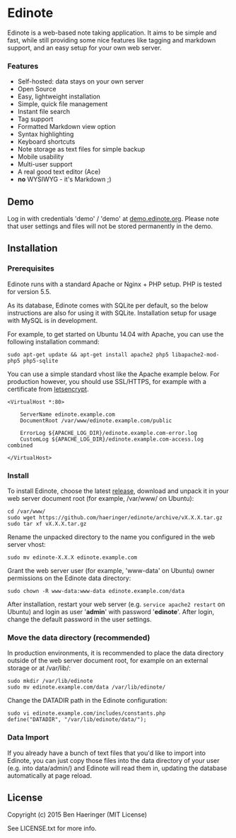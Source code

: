 # Edinote #

Edinote is a web-based note taking application. It aims to be simple and fast,
while still providing some nice features like tagging and markdown support, and
an easy setup for your own web server.


### Features ###

* Self-hosted: data stays on your own server
* Open Source
* Easy, lightweight installation
* Simple, quick file management
* Instant file search
* Tag support
* Formatted Markdown view option
* Syntax highlighting
* Keyboard shortcuts
* Note storage as text files for simple backup
* Mobile usability
* Multi-user support
* A real good text editor (Ace)
* **no** WYSIWYG - it's Markdown ;)


## Demo ##

Log in with credentials 'demo' / 'demo' at [demo.edinote.org](https://demo.edinote.org).
Please note that user settings and files will not be stored permanently in the demo.


## Installation

### Prerequisites

Edinote runs with a standard Apache or Nginx + PHP setup. PHP is tested for version 5.5.

As its database, Edinote comes with SQLite per default, so the below instructions are
also for using it with SQLite. Installation setup for usage with MySQL is in development.

For example, to get started on Ubuntu 14.04 with Apache, you can use the following
installation command:

    sudo apt-get update && apt-get install apache2 php5 libapache2-mod-php5 php5-sqlite

You can use a simple standard vhost like the Apache example below. For production however, you should use
SSL/HTTPS, for example with a certificate from [letsencrypt](https://letsencrypt.org/getting-started/).

    <VirtualHost *:80>

    	ServerName edinote.example.com
    	DocumentRoot /var/www/edinote.example.com/public

    	ErrorLog ${APACHE_LOG_DIR}/edinote.example.com-error.log
    	CustomLog ${APACHE_LOG_DIR}/edinote.example.com-access.log combined

    </VirtualHost>

### Install

To install Edinote, choose the latest [release](https://github.com/haeringer/edinote/releases),
download and unpack it in your web server document root (for example, /var/www/ on Ubuntu):

    cd /var/www/
    sudo wget https://github.com/haeringer/edinote/archive/vX.X.X.tar.gz
    sudo tar xf vX.X.X.tar.gz

Rename the unpacked directory to the name you configured in the web server vhost:

    sudo mv edinote-X.X.X edinote.example.com

Grant the web server user (for example, 'www-data' on Ubuntu) owner permissions
on the Edinote data directory:

    sudo chown -R www-data:www-data edinote.example.com/data

After installation, restart your web server (e.g. `service apache2 restart` on Ubuntu)
and login as user '**admin**' with password '**edinote**'. After login, change the
default password in the user settings.

### Move the data directory (recommended)

In production environments, it is recommended to place the data directory outside
of the web server document root, for example on an external storage or at /var/lib/:

    sudo mkdir /var/lib/edinote
    sudo mv edinote.example.com/data /var/lib/edinote/

Change the DATADIR path in the Edinote configuration:

    sudo vi edinote.example.com/includes/constants.php
    define("DATADIR", "/var/lib/edinote/data/");

### Data Import

If you already have a bunch of text files that you'd like to import into Edinote,
you can just copy those files into the data directory of your user (e.g. into data/admin/)
and Edinote will read them in, updating the database automatically at page reload.


## License

Copyright (c) 2015 Ben Haeringer (MIT License)

See LICENSE.txt for more info.